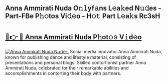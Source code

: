 ## Anna Ammirati Nuda O𝚗𝚕yf𝚊ns L𝚎a𝚔ed N𝚞𝚍es - Part-FBe P𝚑𝚘tos Vi𝚍𝚎o - H𝚘𝚝 Part L𝚎a𝚔s Rc3sH

# <h2><a href="http://kf7997e.oniu.top/?m=Anna+Ammirati+Nuda">🔗👉 🔴 Anna Ammirati Nuda P𝚑ot𝚘𝚜 V𝚒d𝚎o</a></h2>

[![Anna Ammirati Nuda Nu𝚍e𝚜](https://i.imgur.com/0qMVB7G.gif)](http://kf7997e.oniu.top/?m=Anna+Ammirati+Nuda)
Social media innovator Anna Ammirati Nuda, known for publishing dance and lifestyle material, consisting of presentations and personal blogs. Skilled contortionist partner Anna Ammirati Nuda, celebrated for their remarkable abilities and accomplishments in contorting their body with partners.  
